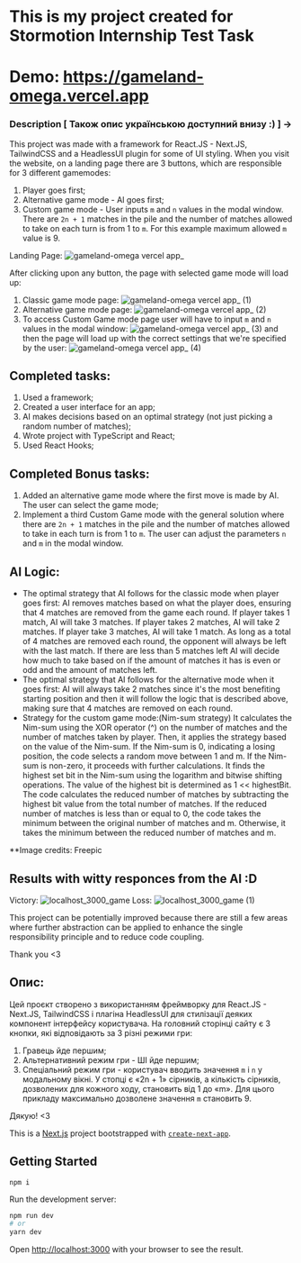 
# This is my project created for Stormotion Internship Test Task

# Demo: https://gameland-omega.vercel.app


### Description [ Також опис українською доступний внизу :)  ] ->

This project was made with a framework for React.JS - Next.JS, TailwindCSS and a HeadlessUI plugin for some of UI styling. 
When you visit the website, on a landing page there are 3 buttons, which are responsible for 3 different gamemodes:
1. Player goes first;
2. Alternative game mode - AI goes first;
3. Custom game mode - User inputs `m` and `n` values in the modal window. There are `2n + 1` matches in the pile and the number of matches allowed to take on each turn is from 1 to `m`. For this example maximum allowed `m` value is 9.

Landing Page:
![gameland-omega vercel app_](https://github.com/pie3phobic/Internship-test-task/assets/115817261/815448b0-a5f6-475b-8580-4c5d69e8aa65)

After clicking upon any button, the page with selected game mode will load up:
1. Classic game mode page:
![gameland-omega vercel app_ (1)](https://github.com/pie3phobic/Internship-test-task/assets/115817261/83f5a9af-988b-49a3-ab90-a6444d41cea9)
2. Alternative game mode page:
![gameland-omega vercel app_ (2)](https://github.com/pie3phobic/Internship-test-task/assets/115817261/044ede5c-60b8-4015-aadc-df6623469684)
3. To access Custom Game mode page user will have to input `m` and `n` values in the modal window:
![gameland-omega vercel app_ (3)](https://github.com/pie3phobic/Internship-test-task/assets/115817261/1aa69a61-4a18-4a01-b176-d703d2f5084e)
and then the page will load up with the correct settings that we're specified by the user:
![gameland-omega vercel app_ (4)](https://github.com/pie3phobic/Internship-test-task/assets/115817261/af3e2c21-8aaf-4e48-89b1-c46fa4e14342)

## Completed tasks:
1. Used a framework;
2. Created a user interface for an app;
3. AI makes decisions based on an optimal strategy (not just picking a random number of matches);
4. Wrote project with TypeScript and React;
5. Used React Hooks;
## Completed Bonus tasks:
1. Added an alternative game mode where the first move is made by AI. The user can select the game mode;
2. Implement a third Custom Game mode with the general solution where there are `2n + 1` matches in the pile and the number of matches allowed to take in each turn is from 1 to `m`. The user can adjust the parameters `n` and `m` in the modal window.

## AI Logic:
- The optimal strategy that AI follows for the classic mode when player goes first:
AI removes matches based on what the player does, ensuring that 4 matches are removed from the game each round.
If player takes 1 match, AI will take 3 matches.
If player takes 2 matches, AI will take 2 matches.
If player take 3 matches, AI will take 1 match.
As long as a total of 4 matches are removed each round, the opponent will always be left with the last match.
If there are less than 5 matches left AI will decide how much to take based on if the amount of matches it has is even or odd and the amount of matches left.
- The optimal strategy that AI follows for the alternative mode when it goes first:
AI will always take 2 matches since it's the most benefiting starting position and then it will follow the logic that is described above, making sure that 4 matches are removed on each round.
- Strategy for the custom game mode:(Nim-sum strategy)
It calculates the Nim-sum using the XOR operator (^) on the number of matches and the number of matches taken by player. Then, it applies the strategy based on the value of the Nim-sum.
If the Nim-sum is 0, indicating a losing position, the code selects a random move between 1 and m. If the Nim-sum is non-zero, it proceeds with further calculations. It finds the highest set bit in the Nim-sum using the logarithm and bitwise shifting operations. The value of the highest bit is determined as 1 << highestBit. The code calculates the reduced number of matches by subtracting the highest bit value from the total number of matches.
If the reduced number of matches is less than or equal to 0, the code takes the minimum between the original number of matches and m. Otherwise, it takes the minimum between the reduced number of matches and m.

**Image credits: Freepic

## Results with witty responces from the AI :D
Victory:
![localhost_3000_game](https://github.com/pie3phobic/Internship-test-task/assets/115817261/4131150f-c3b6-4afe-ad9d-9ca0ef7a7f78)
Loss:
![localhost_3000_game (1)](https://github.com/pie3phobic/Internship-test-task/assets/115817261/56ba0703-471f-4bc7-bd43-1118d889e09c)

This project can be potentially improved because there are still a few areas where further abstraction can be applied to enhance the single responsibility principle and to reduce code coupling.

Thank you <3

## Опис:
Цей проєкт створено з використанням фреймворку для React.JS - Next.JS, TailwindCSS і плагіна HeadlessUI для стилізації деяких компонент інтерфейсу користувача.
На головний сторінці сайту є 3 кнопки, які відповідають за 3 різні режими гри:
1. Гравець йде першим;
2. Альтернативний режим гри - ШІ йде першим;
3. Спеціальний режим гри - користувач вводить значення `m` і `n` у модальному вікні. У стопці є «2n + 1» сірників, а кількість сірників, дозволених для кожного ходу, становить від 1 до «m». Для цього прикладу максимально дозволене значення `m` становить 9.

Дякую! <3

This is a [Next.js](https://nextjs.org/) project bootstrapped with [`create-next-app`](https://github.com/vercel/next.js/tree/canary/packages/create-next-app).

## Getting Started

```
npm i
````

Run the development server:

```bash
npm run dev
# or
yarn dev
```

Open [http://localhost:3000](http://localhost:3000) with your browser to see the result.
